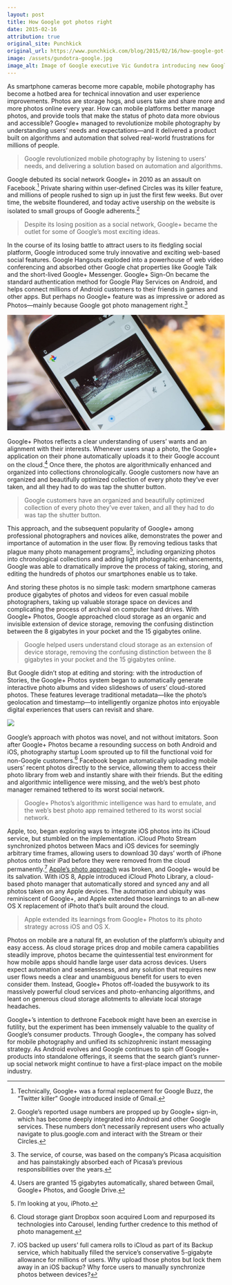 ```yaml
---
layout: post
title: How Google got photos right
date: 2015-02-16
attribution: true
original_site: Punchkick
original_url: https://www.punchkick.com/blog/2015/02/16/how-google-got-photos-right-users-expect-mobile-services-to-be-automatic
image: /assets/gundotra-google.jpg
image_alt: Image of Google executive Vic Gundotra introducing new Google+ photos features on stage, flanked by a large grid of photographs.
---
```

As smartphone cameras become more capable, mobile photography has become a hotbed area for technical innovation and user experience improvements. Photos are storage hogs, and users take and share more and more photos online every year. How can mobile platforms better manage photos, and provide tools that make the status of photo data more obvious and accessible? Google+ managed to revolutionize mobile photography by understanding users’ needs and expectations—and it delivered a product built on algorithms and automation that solved real-world frustrations for millions of people.

> Google revolutionized mobile photography by listening to users’ needs, and delivering a solution based on automation and algorithms.

Google debuted its social network Google+ in 2010 as an assault on Facebook.[^1] Private sharing within user-defined Circles was its killer feature, and millions of people rushed to sign up in just the first few weeks. But over time, the website floundered, and today active usership on the website is isolated to small groups of Google adherents.[^2]

> Despite its losing position as a social network, Google+ became the outlet for some of Google’s most exciting ideas.

In the course of its losing battle to attract users to its fledgling social platform, Google introduced some truly innovative and exciting web-based social features. Google Hangouts exploded into a powerhouse of web video conferencing and absorbed other Google chat properties like Google Talk and the short-lived Google+ Messenger. Google+ Sign-On became the standard authentication method for Google Play Services on Android, and helps connect millions of Android customers to their friends in games and other apps. But perhaps no Google+ feature was as impressive or adored as Photos—mainly because Google got photo management right.[^3]

![](/assets/android-auto-awesome.jpg)

Google+ Photos reflects a clear understanding of users’ wants and an alignment with their interests. Whenever users snap a photo, the Google+ application on their phone automatically uploads it to their Google account on the cloud.[^4] Once there, the photos are algorithmically enhanced and organized into collections chronologically. Google customers now have an organized and beautifully optimized collection of every photo they’ve ever taken, and all they had to do was tap the shutter button.

> Google customers have an organized and beautifully optimized collection of every photo they’ve ever taken, and all they had to do was tap the shutter button.

This approach, and the subsequent popularity of Google+ among professional photographers and novices alike, demonstrates the power and importance of automation in the user flow. By removing tedious tasks that plague many photo management programs[^5], including organizing photos into chronological collections and adding light photographic enhancements, Google was able to dramatically improve the process of taking, storing, and editing the hundreds of photos our smartphones enable us to take.

And storing these photos is no simple task: modern smartphone cameras produce gigabytes of photos and videos for even casual mobile photographers, taking up valuable storage space on devices and complicating the process of archival on computer hard drives. With Google+ Photos, Google approached cloud storage as an organic and invisible extension of device storage, removing the confusing distinction between the 8 gigabytes in your pocket and the 15 gigabytes online.

> Google helped users understand cloud storage as an extension of device storage, removing the confusing distinction between the 8 gigabytes in your pocket and the 15 gigabytes online.

But Google didn’t stop at editing and storing: with the introduction of Stories, the Google+ Photos system began to automatically generate interactive photo albums and video slideshows of users’ cloud-stored photos. These features leverage traditional metadata—like the photo’s geolocation and timestamp—to intelligently organize photos into enjoyable digital experiences that users can revisit and share.

![](https://cdn.mos.cms.futurecdn.net/LDPL6DRzY4hdzAD2v7oauN.jpg)

Google’s approach with photos was novel, and not without imitators. Soon after Google+ Photos became a resounding success on both Android and iOS, photography startup Loom sprouted up to fill the functional void for non-Google customers.[^6] Facebook began automatically uploading mobile users’ recent photos directly to the service, allowing them to access their photo library from web and instantly share with their friends. But the editing and algorithmic intelligence were missing, and the web’s best photo manager remained tethered to its worst social network.

> Google+ Photos’s algorithmic intelligence was hard to emulate, and the web’s best photo app remained tethered to its worst social network.

Apple, too, began exploring ways to integrate iOS photos into its iCloud service, but stumbled on the implementation. iCloud Photo Stream synchronized photos between Macs and iOS devices for seemingly arbitrary time frames, allowing users to download 30 days’ worth of iPhone photos onto their iPad before they were removed from the cloud permanently.[^7] [Apple’s photo approach](/ios-8-photokit) was broken, and Google+ would be its salvation. With iOS 8, Apple introduced iCloud Photo Library, a cloud-based photo manager that automatically stored and synced any and all photos taken on any Apple devices. The automation and ubiquity was reminiscent of Google+, and Apple extended those learnings to an all-new OS X replacement of iPhoto that’s built around the cloud.

> Apple extended its learnings from Google+ Photos to its photo strategy across iOS and OS X.

Photos on mobile are a natural fit, an evolution of the platform’s ubiquity and easy access. As cloud storage prices drop and mobile camera capabilities steadily improve, photos became the quintessential test environment for how mobile apps should handle large user data across devices. Users expect automation and seamlessness, and any solution that requires new user flows needs a clear and unambiguous benefit for users to even consider them. Instead, Google+ Photos off-loaded the busywork to its massively powerful cloud services and photo-enhancing algorithms, and leant on generous cloud storage allotments to alleviate local storage headaches.

Google+’s intention to dethrone Facebook might have been an exercise in futility, but the experiment has been immensely valuable to the quality of Google’s consumer products. Through Google+, the company has solved for mobile photography and unified its schizophrenic instant messaging strategy. As Android evolves and Google continues to spin off Google+ products into standalone offerings, it seems that the search giant’s runner-up social network might continue to have a first-place impact on the mobile industry.

[^1]: Technically, Google+ was a formal replacement for Google Buzz, the “Twitter killer” Google introduced inside of Gmail.
[^2]: Google’s reported usage numbers are propped up by Google+ sign-in, which has become deeply integrated into Android and other Google services. These numbers don’t necessarily represent users who actually navigate to plus.google.com and interact with the Stream or their Circles.
[^3]: The service, of course, was based on the company’s Picasa acquisition and has painstakingly absorbed each of Picasa’s previous responsibilities over the years.
[^4]: Users are granted 15 gigabytes automatically, shared between Gmail, Google+ Photos, and Google Drive.
[^5]: I’m looking at you, iPhoto.
[^6]: Cloud storage giant Dropbox soon acquired Loom and repurposed its technologies into Carousel, lending further credence to this method of photo management.
[^7]: iOS backed up users’ full camera rolls to iCloud as part of its Backup service, which habitually filled the service’s conservative 5-gigabyte allowance for millions of users. Why upload those photos but lock them away in an iOS backup? Why force users to manually synchronize photos between devices?